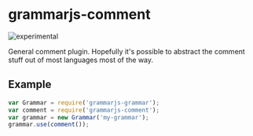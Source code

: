
# grammarjs-comment

![experimental](http://img.shields.io/badge/status-experimental-orange.svg?style=flat)

General comment plugin. Hopefully it's possible to abstract the comment stuff out of most languages most of the way.

## Example

```js
var Grammar = require('grammarjs-grammar');
var comment = require('grammarjs-comment');
var grammar = new Grammar('my-grammar');
grammar.use(comment());
```